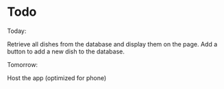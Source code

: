 # Todo

Today:

Retrieve all dishes from the database and display them on the page.
Add a button to add a new dish to the database.

Tomorrow:

Host the app (optimized for phone)

